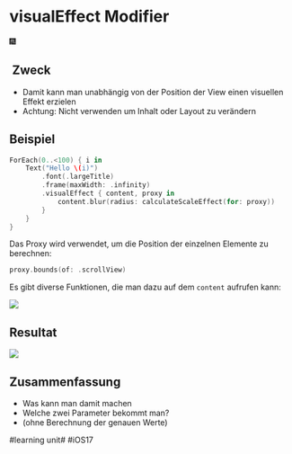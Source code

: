# visualEffect Modifier
🎆

##  Zweck
- Damit kann man unabhängig von der Position der View einen visuellen Effekt erzielen
- Achtung: Nicht verwenden um Inhalt oder Layout zu verändern

## Beispiel

```swift
ForEach(0..<100) { i in
	Text("Hello \(i)")
		.font(.largeTitle)
		.frame(maxWidth: .infinity)
		.visualEffect { content, proxy in
			content.blur(radius: calculateScaleEffect(for: proxy))
		}
	}
}
```

Das Proxy wird verwendet, um die Position der einzelnen Elemente zu berechnen:

```swift
proxy.bounds(of: .scrollView)
```

Es gibt diverse Funktionen, die man dazu auf dem `content` aufrufen kann:

![][image-1]

## Resultat

![][image-2]

## Zusammenfassung
- Was kann man damit machen
- Welche zwei Parameter bekommt man?
- (ohne Berechnung der genauen Werte)

[image-1]:	assets/Bildschirmfoto%202023-06-17%20um%2019.35.45.png
[image-2]:	assets/2023-06-17%2019.37.35.gif

#learning unit# #iOS17